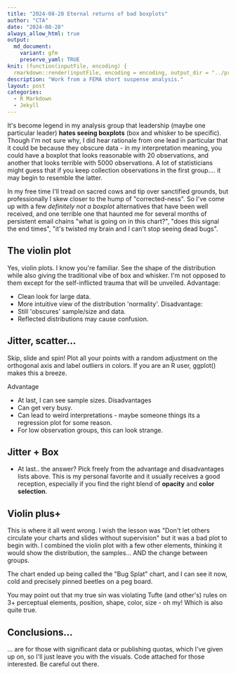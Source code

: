 ```yaml
---
title: "2024-08-28 Eternal returns of bad boxplots"
author: "CTA"
date: "2024-08-28"
always_allow_html: true
output:
  md_document:
    variant: gfm
    preserve_yaml: TRUE
knit: (function(inputFile, encoding) {
  rmarkdown::render(inputFile, encoding = encoding, output_dir = "../projects/_posts") })
description: "Work from a FEMA short suspense analysis."
layout: post
categories:
  - R Markdown
  - Jekyll        
---
```


It's become legend in my analysis group that leadership (maybe one particular leader) **hates  seeing boxplots** (box and whisker to be specific). Though I'm not sure why, I did hear rationale from one lead in particular that it could be because they obscure data - in my interpretation meaning, you could have a boxplot that looks reasonable with 20 observations, and another that looks terrible with 5000 observations.  A lot of statisticians might guess that if you keep collection observations in the first group.... it may begin to resemble the latter. 

In my free time I'll tread on sacred cows and tip over sanctified grounds, but professionally I skew closer to the hump of "corrected-ness". So I've come up with a few *definitely not a boxplot* alternatives that have been well received, and one terrible one that haunted me for several months of persistent email chains "what is going on in this chart?", "does this signal the end times", "it's twisted my brain and I can't stop seeing dead bugs". 

## The violin plot

Yes, violin plots. I know you're familiar. See the shape of the distribution while also giving the traditional vibe of box and whisker. I'm not opposed to them except for the self-inflicted trauma that will be unveiled. 
Advantage: 
- Clean look for large data.
- More intuitive view of the distribution 'normality'.
Disadvantage: 
- Still 'obscures' sample/size and data.
- Reflected distributions may cause confusion.

## Jitter, scatter... 
Skip, slide and spin! Plot all your points with a random adjustment on the orthogonal axis and label outliers in colors. If you are an R user, ggplot() makes this a breeze.

Advantage
- At last, I can see sample sizes.
Disadvantages
- Can get very busy.
- Can lead to weird interpretations - maybe someone things its a regression plot for some reason. 
- For low observation groups, this can look strange. 

## Jitter + Box 
- At last.. the answer? Pick freely from the advantage and disadvantages lists above. This is my personal favorite and it usually receives a good reception, especially if you find the right blend of **opacity** and **color selection**. 


## Violin plus+
This is where it all went wrong. I wish the lesson was "Don't let others circulate your charts and slides without supervision" but it was a bad plot to begin with. I combined the violin plot with a few other elements, thinking it would show the distribution, the samples... AND the change between groups. 

The chart ended up being called the "Bug Splat" chart, and I can see it now, cold and precisely pinned beetles on a peg board. 

You may point out that my true sin was violating Tufte (and other's) rules on 3+ perceptual elements, position, shape, color, size - oh my!  Which is also quite true. 

## Conclusions...
... are for those with significant data or publishing quotas, which I've given up on, so I'll just leave you with the visuals. Code attached for those interested. Be careful out there. 
